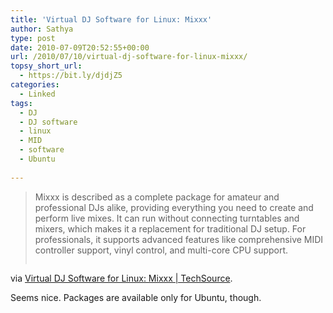 ```yaml
---
title: 'Virtual DJ Software for Linux: Mixxx'
author: Sathya
type: post
date: 2010-07-09T20:52:55+00:00
url: /2010/07/10/virtual-dj-software-for-linux-mixxx/
topsy_short_url:
  - https://bit.ly/djdjZ5
categories:
  - Linked
tags:
  - DJ
  - DJ software
  - linux
  - MID
  - software
  - Ubuntu
  
---
```

> Mixxx is described as a complete package for amateur and professional DJs alike, providing everything you need to create and perform live mixes. It can run without connecting turntables and mixers, which makes it a replacement for traditional DJ setup. For professionals, it supports advanced features like comprehensive MIDI controller support, vinyl control, and multi-core CPU support.
> 
> <p style="text-align: center;">
>   <a href="https://www.junauza.com/2010/07/virtual-dj-software-for-linux-mixxx.html"><img src='https://i.sathyabh.at/ss/2010/07/mixxx-dj-software-program-linux1.jpg' alt='' /></a>
> </p>

via [Virtual DJ Software for Linux: Mixxx | TechSource][1].

Seems nice. Packages are available only for Ubuntu, though.

 [1]: https://www.junauza.com/2010/07/virtual-dj-software-for-linux-mixxx.html